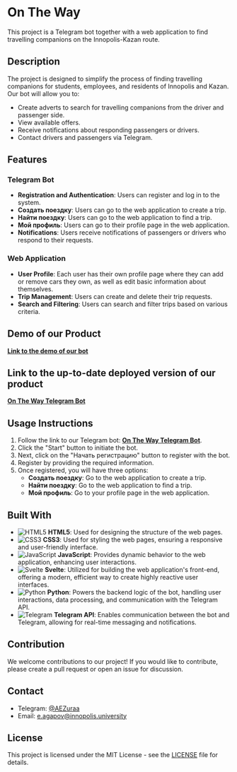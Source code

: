 # On The Way

This project is a Telegram bot together with a web application to find travelling companions on the Innopolis-Kazan route.

## Description

The project is designed to simplify the process of finding travelling companions for students, employees, and residents of Innopolis and Kazan. Our bot will allow you to:

- Create adverts to search for travelling companions from the driver and passenger side.
- View available offers.
- Receive notifications about responding passengers or drivers.
- Contact drivers and passengers via Telegram.

## Features

### Telegram Bot

- **Registration and Authentication**: Users can register and log in to the system.
- **Создать поездку**: Users can go to the web application to create a trip.
- **Найти поездку**: Users can go to the web application to find a trip.
- **Мой профиль**: Users can go to their profile page in the web application.
- **Notifications**: Users receive notifications of passengers or drivers who respond to their requests.

### Web Application

- **User Profile**: Each user has their own profile page where they can add or remove cars they own, as well as edit basic information about themselves.
- **Trip Management**: Users can create and delete their trip requests.
- **Search and Filtering**: Users can search and filter trips based on various criteria.

## Demo of our Product

[**Link to the demo of our bot**]()

## Link to the up-to-date deployed version of our product

[**On The Way Telegram Bot**](https://t.me/OnTheWayApp_bot)

## Usage Instructions

1. Follow the link to our Telegram bot: [**On The Way Telegram Bot**](https://t.me/OnTheWayApp_bot).
2. Click the "Start" button to initiate the bot.
3. Next, click on the "Начать регистрацию" button to register with the bot.
4. Register by providing the required information.
5. Once registered, you will have three options:
    - **Создать поездку**: Go to the web application to create a trip.
    - **Найти поездку**: Go to the web application to find a trip.
    - **Мой профиль**: Go to your profile page in the web application.

## Built With

- ![HTML5](https://img.shields.io/badge/-HTML5-E34F26?style=flat&logo=html5&logoColor=white) **HTML5**: Used for designing the structure of the web pages.
- ![CSS3](https://img.shields.io/badge/-CSS3-1572B6?style=flat&logo=css3&logoColor=white) **CSS3**: Used for styling the web pages, ensuring a responsive and user-friendly interface.
- ![JavaScript](https://img.shields.io/badge/-JavaScript-F7DF1E?style=flat&logo=javascript&logoColor=black) **JavaScript**: Provides dynamic behavior to the web application, enhancing user interactions.
- ![Svelte](https://img.shields.io/badge/-Svelte-FF3E00?style=flat&logo=svelte&logoColor=white) **Svelte**: Utilized for building the web application's front-end, offering a modern, efficient way to create highly reactive user interfaces.
- ![Python](https://img.shields.io/badge/-Python-3776AB?style=flat&logo=python&logoColor=white) **Python**: Powers the backend logic of the bot, handling user interactions, data processing, and communication with the Telegram API.
- ![Telegram](https://img.shields.io/badge/-Telegram-26A5E4?style=flat&logo=telegram&logoColor=white) **Telegram API**: Enables communication between the bot and Telegram, allowing for real-time messaging and notifications.

## Contribution

We welcome contributions to our project! If you would like to contribute, please create a pull request or open an issue for discussion.

## Contact

- Telegram: [@AEZuraa](https://t.me/AEZuraa)
- Email: [e.agapov@innopolis.university](mailto:e.agapov@innopolis.university)

## License

This project is licensed under the MIT License - see the [LICENSE](LICENSE) file for details.